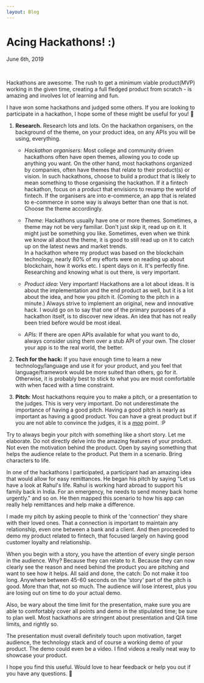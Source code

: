 ```yaml
---
layout: Blog
---
```


# Acing Hackathons! :)
<p class="metaData"> June 6th, 2019 </p>
<br/>

Hackathons are awesome. The rush to get a minimum viable product(MVP) working in the given time, creating a full fledged product from scratch - is amazing and involves lot of learning and fun.

I have won some hackathons and judged some others. If you are looking to participate in a hackathon, I hope some of these might be useful for you! :slightly_smiling_face:

1. **Research.** Research lots and lots. On the hackathon organisers, on the background of the theme, on your product idea, on any APIs you will be using, everything.

    - *Hackathon organisers:* Most college and community driven hackathons often have open themes, allowing you to code up anything you want. On the other hand, most hackathons organized by companies, often have themes that relate to their product(s) or vision. In such hackathons, choose to build a product that is likely to mean something to those organising the hackathon. If it a fintech hackathon, focus on a product that envisions to revamp the world of fintech. If the organisers are into e-commerce, an app that is related to e-commerce in some way is always better than one that is not. Choose the theme accordingly.

    - *Theme:* Hackathons usually have one or more themes. Sometimes, a theme may not be very familiar. Don't just skip it, read up on it. It might just be something you like. Sometimes, even when we think we know all about the theme, it is good to still read up on it to catch up on the latest news and market trends.<br/>
    In a hackathon where my product was based on the blockchain technology, nearly 80% of my efforts were on reading up about blockchain, how it works etc. I spent days on it. It's perfectly fine. Researching and knowing what is out there, is very important.

    - *Product idea:* Very important! Hackathons are a lot about ideas. It is about the implementation and the end product as well, but it is a lot about the idea, and how you pitch it. (Coming to the pitch in a minute.) Always strive to implement an original, new and innovative hack. I would go on to say that one of the primary purposes of a hackathon itself, is to discover new ideas. An idea that has not really been tried before would be most ideal.

    - *APIs:* If there are open APIs available for what you want to do, always consider using them over a stub API of your own. The closer your app is to the real world, the better.

2. **Tech for the hack:** If you have enough time to learn a new technology/language and use it for your product, and you feel that language/framework would be more suited than others, go for it. Otherwise, it is probably best to stick to what you are most comfortable with when faced with a time constraint.

3. **Pitch:** Most hackathons require you to make a pitch, or a presentation to the judges. This is very very important. Do not underestimate the importance of having a good pitch. Having a good pitch is nearly as important as having a good product. You can have a great product but if you are not able to convince the judges, it is a [*moo*](https://www.youtube.com/watch?v=iObtPBh3NXs&list=WL&index=38&t=0s) point. :P

Try to always begin your pitch with something like a short story. Let me elaborate. Do not directly delve into the amazing features of your product. Not even the motivation behind the product. Open by saying something that helps the audience relate to the product. Put them in a scenario. Bring characters to life.

In one of the hackathons I participated, a participant had an amazing idea that would allow for easy remittances. He began his pitch by saying "Let us have a look at Rahul's life. Rahul is working hard abroad to support his family back in India. For an emergency, he needs to send money back home urgently." and so on. He then mapped this scenario to how his app can really help remittances and help make a difference.

I made my pitch by asking people to think of the 'connection' they share with their loved ones. That a connection is important to maintain any relationship, even one between a bank and a client. And then proceeded to demo my product related to fintech, that focused largely on having good customer loyalty and relationship.

When you begin with a story, you have the attention of every single person in the audience. Why? Because they can relate to it. Because they can now clearly see the reason and need behind the product you are pitching and want to see how it helps.
All said and done, the catch: Do not make it too long. Anywhere between 45-60 seconds on the 'story' part of the pitch is good. More than that, not so much. The audience will lose interest, plus you are losing out on time to do your actual demo.

Also, be wary about the time limit for the presentation, make sure you are able to comfortably cover all points and demo in the stipulated time; be sure to plan well. Most hackathons are stringent about presentation and Q/A time limits, and rightly so.

The presentation must overall definitely touch upon motivation, target audience, the technology stack and of course a working demo of your product. The demo could even be a video. I find videos a really neat way to showcase your product.

I hope you find this useful. Would love to hear feedback or help you out if you have any questions. :slightly_smiling_face:
